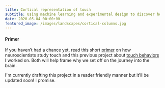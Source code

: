 ```yaml
---
title: Cortical representation of touch
subtitle: Using machine learning and experimental design to discover how the brain represents object locations.
date: 2020-05-04 00:00:00
featured_image: /images/landscapes/cortical-columns.jpg
---
```


#### Primer
If you haven’t had a chance yet, read this short [primer](http://jacheung.com/blog/neuroscience-primer) on how neuroscientists study touch and this previous project about [touch behaviors](http://jacheung.com/project/localization-behavior) I worked on. Both will help frame why we set off on the journey into the brain. 

I'm currently drafting this project in a reader friendly manner but it'll be updated soon! I promise. 